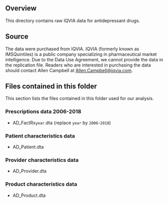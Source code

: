 ## Overview
This directory contains raw IQVIA data for antidepressant drugs.
 
## Source
The data were purchased from IQVIA. IQVIA (formerly known as IMSQuintiles) is a public company specializing in pharmaceutical market intelligence. Due to the Data Use Agreement, we cannot provide the data in the replication file. Readers who are interested in purchasing the data should contact Allen Campbell at Allen.Campbell@iqvia.com.

## Files contained in this folder
This section lists the files contained in this folder used for our analysis.

### Prescriptions data 2006-2018
- AD_FactRx`year`.dta (replace `year` by `2006`-`2018`)

### Patient characteristics data
- AD_Patient.dta

### Provider characteristics data
- AD_Provider.dta

### Product characteristics data
- AD_Product.dta
